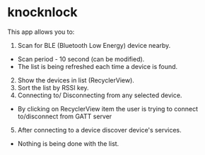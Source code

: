 # knocknlock

This app allows you to:
1. Scan for BLE (Bluetooth Low Energy) device nearby.
* Scan period - 10 second (can be modified).
* The list is being refreshed each time a device is found.
2. Show the devices in list (RecyclerView).
3. Sort the list by RSSI key.
4. Connecting to/ Disconnecting from any selected device.
* By clicking on RecyclerView item the user is trying to connect to/disconnect from GATT server
5. After connecting to a device discover device's services.
* Nothing is being done with the list.
